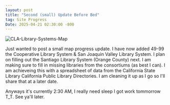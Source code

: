 ```yaml
---
layout: post
title: "Second (small) Update Before Bed"
tag: Site Progress
Date: 2025-04-21 02:30:00 -800
---
```

![CLA-Library-Systems-Map](https://github.com/user-attachments/assets/00bdddcf-4d83-4c72-9784-dae37ef3c79c)

Just wanted to post a small map progress update. I have now added 49-99 the Cooperative Library System & San Joaquin Valley Library System. I plan on filling out the Santiago 
Library System (Orange County) next. I am making sure to fill in missing libraries from the consortiums (as best I can). I am achieveing this with a spreadsheet of data from
the California State Library California Public Library Directories. I am cleaning it up as I go so I'll share that at a later date.

Anyways it's currently 2:30 AM, I really need sleep I got work tommorrow T_T. See ya'll later.

